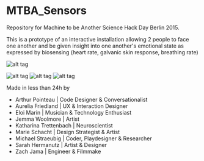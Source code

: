# MTBA_Sensors
Repository for Machine to be Another Science Hack Day Berlin 2015.

This is a prototype of an interactive installation allowing 2 people to face one another and be given insight into one another's emotional state as expressed by biosensing (heart rate, galvanic skin response, breathing rate)

![alt tag](https://github.com/Zeken/MTBA_Sensors/blob/master/setup%20diagram.png?raw=true)

![alt tag](https://github.com/Zeken/MTBA_Sensors/blob/master/Jem.png?raw=true)
![alt tag](https://github.com/Zeken/MTBA_Sensors/blob/master/Aura.png?raw=true)
![alt tag](https://github.com/Zeken/MTBA_Sensors/blob/master/aura2.png?raw=true)


Made in less than 24h by 

- Arthur Pointeau | Code Designer & Conversationalist
- Aurelia Friedland | UX & Interaction Designer
- Eloi Marín | Musician & Technology Enthusiast
- Jemma Woolmore | Artist
- Katharina Trettenbach | Neuroscientist
- Marie Schacht | Design Strategist & Artist
- Michael Straeubig | Coder, Playdesigner & Researcher
- Sarah Hermanutz | Artist & Designer
- Zach Jama | Engineer & Filmmake
